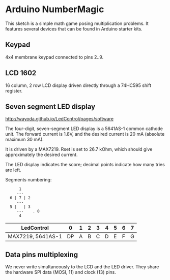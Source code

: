 Arduino NumberMagic
===================

This sketch is a simple math game posing multiplication problems.
It features several devices that can be found in Arduino starter kits.

Keypad
------

4x4 membrane keypad connected to pins 2..9.

LCD 1602
--------

16 column, 2 row LCD display driven directly through a 74HC595
shift register.

Seven segment LED display
-------------------------

http://wayoda.github.io/LedControl/pages/software

The four-digit, seven-segment LED display is a 5641AS-1
common cathode unit. The forward current is 1.8V, and the
desired current is 20 mA (absolute maximum 30 mA).

It is driven by a MAX7219. Rset is set to 26.7 kOhm,
which should give approximately the desired current.

The LED display indicates the score; decimal points
indicate how many tries are left.

Segments numbering:

```
      1
     ---
  6 | 7 | 2
     ---
  5 |   | 3
     ---    . 0
      4
```

LedControl          | 0  | 1 | 2 | 3 | 4 | 5 | 6 | 7 
--------------------|----|---|---|---|---|---|---|---
MAX7219, 5641AS-1   | DP | A | B | C | D | E | F | G 

Data pins multiplexing
----------------------

We never write simultaneously to the LCD and the LED driver.
They share the hardware SPI data (MOSI, 11) and clock (13) pins.

